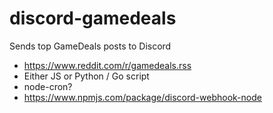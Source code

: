 # discord-gamedeals
Sends top GameDeals posts to Discord

 - https://www.reddit.com/r/gamedeals.rss
 - Either JS or Python / Go script
 - node-cron?
 - https://www.npmjs.com/package/discord-webhook-node
